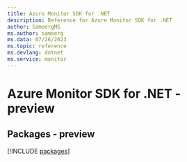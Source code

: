 ```yaml
---
title: Azure Monitor SDK for .NET
description: Reference for Azure Monitor SDK for .NET
author: SameergMS
ms.author: sameerg
ms.data: 07/26/2023
ms.topic: reference
ms.devlang: dotnet
ms.service: monitor
---
```

# Azure Monitor SDK for .NET - preview
## Packages - preview
[!INCLUDE [packages](monitor-index.md)]